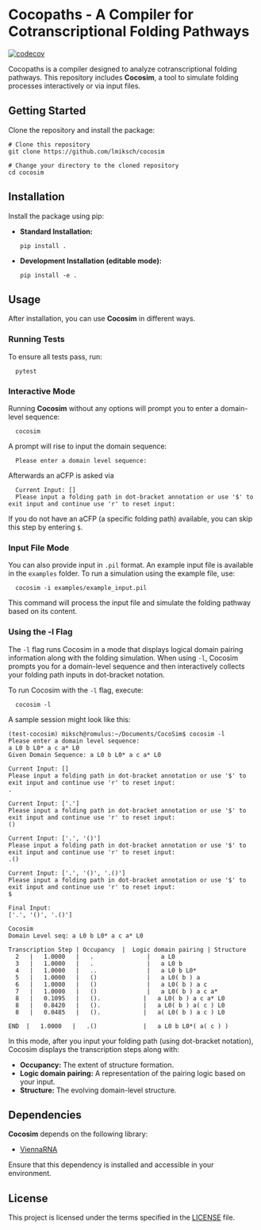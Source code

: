 # Cocopaths - A Compiler for Cotranscriptional Folding Pathways

[![codecov](https://codecov.io/gh/lmiksch/CocoSim/graph/badge.svg?token=ROMQLY0I9T)](https://codecov.io/gh/lmiksch/CocoSim)

Cocopaths is a compiler designed to analyze cotranscriptional folding pathways. This repository includes **Cocosim**, a tool to simulate folding processes interactively or via input files.

## Getting Started

Clone the repository and install the package:

    # Clone this repository
    git clone https://github.com/lmiksch/cocosim

    # Change your directory to the cloned repository
    cd cocosim

## Installation

Install the package using pip:

- **Standard Installation:**

      pip install .

- **Development Installation (editable mode):**

      pip install -e .

## Usage

After installation, you can use **Cocosim** in different ways.

### Running Tests

To ensure all tests pass, run:

      pytest

### Interactive Mode

Running **Cocosim** without any options will prompt you to enter a domain-level sequence:

      cocosim

A prompt will rise to input the domain sequence: 

      Please enter a domain level sequence:


Afterwards an aCFP is asked via 

      Current Input: []
      Please input a folding path in dot-bracket annotation or use '$' to exit input and continue use 'r' to reset input:



If you do not have an aCFP (a specific folding path) available, you can skip this step by entering `$`.

### Input File Mode

You can also provide input in `.pil` format. An example input file is available in the `examples` folder. To run a simulation using the example file, use:

      cocosim -i examples/example_input.pil

This command will process the input file and simulate the folding pathway based on its content.

### Using the -l Flag

The `-l` flag runs Cocosim in a mode that displays logical domain pairing information along with the folding simulation. When using `-l`, Cocosim prompts you for a domain-level sequence and then interactively collects your folding path inputs in dot-bracket notation.

To run Cocosim with the `-l` flag, execute:

      cocosim -l

A sample session might look like this:

    (test-cocosim) miksch@romulus:~/Documents/CocoSim$ cocosim -l 
    Please enter a domain level sequence:
    a L0 b L0* a c a* L0 
    Given Domain Sequence: a L0 b L0* a c a* L0 

    Current Input: []
    Please input a folding path in dot-bracket annotation or use '$' to exit input and continue use 'r' to reset input:
    .

    Current Input: ['.']
    Please input a folding path in dot-bracket annotation or use '$' to exit input and continue use 'r' to reset input:
    ()

    Current Input: ['.', '()']
    Please input a folding path in dot-bracket annotation or use '$' to exit input and continue use 'r' to reset input:
    .()

    Current Input: ['.', '()', '.()']
    Please input a folding path in dot-bracket annotation or use '$' to exit input and continue use 'r' to reset input:
    $

    Final Input:
    ['.', '()', '.()']

    Cocosim
    Domain Level seq: a L0 b L0* a c a* L0 

    Transcription Step | Occupancy  |  Logic domain pairing | Structure     
      2   |   1.0000   |   .               |   a L0
      3   |   1.0000   |   .               |   a L0 b
      4   |   1.0000   |   ..              |   a L0 b L0*
      5   |   1.0000   |   ()              |   a L0( b ) a
      6   |   1.0000   |   ()              |   a L0( b ) a c
      7   |   1.0000   |   ()              |   a L0( b ) a c a*
      8   |   0.1095   |   ().            |   a L0( b ) a c a* L0
      8   |   0.8420   |   ().            |   a L0( b ) a( c ) L0
      8   |   0.0485   |   ().            |   a( L0( b ) a c ) L0

    END  |   1.0000   |   .()             |   a L0 b L0*( a( c ) )

In this mode, after you input your folding path (using dot-bracket notation), Cocosim displays the transcription steps along with:
- **Occupancy:** The extent of structure formation.
- **Logic domain pairing:** A representation of the pairing logic based on your input.
- **Structure:** The evolving domain-level structure.


## Dependencies

**Cocosim** depends on the following library:

- [ViennaRNA](https://www.tbi.univie.ac.at/RNA/)

Ensure that this dependency is installed and accessible in your environment.

## License

This project is licensed under the terms specified in the [LICENSE](LICENSE) file.
